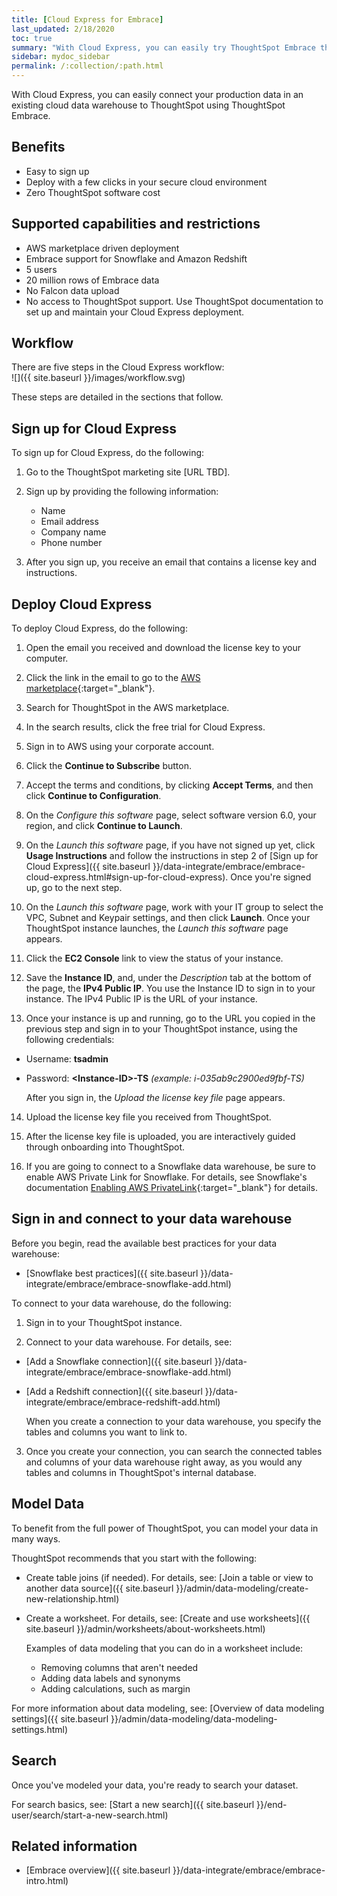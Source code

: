 ```yaml
---
title: [Cloud Express for Embrace]
last_updated: 2/18/2020
toc: true
summary: "With Cloud Express, you can easily try ThoughtSpot Embrace through a simple cloud-based deployment."
sidebar: mydoc_sidebar
permalink: /:collection/:path.html
---
```

With Cloud Express, you can easily connect your production data in an existing cloud data warehouse to ThoughtSpot using ThoughtSpot Embrace.  

## Benefits
- Easy to sign up
- Deploy with a few clicks in your secure cloud environment
- Zero ThoughtSpot software cost

## Supported capabilities and restrictions

- AWS marketplace driven deployment
- Embrace support for Snowflake and Amazon Redshift
- 5 users
- 20 million rows of Embrace data
- No Falcon data upload
- No access to ThoughtSpot support. Use ThoughtSpot documentation to set up and maintain your Cloud Express deployment.

## Workflow

There are five steps in the Cloud Express workflow:  
![]({{ site.baseurl }}/images/workflow.svg)

These steps are detailed in the sections that follow.

## Sign up for Cloud Express

To sign up for Cloud Express, do the following:

1. Go to the ThoughtSpot marketing site [URL TBD].

2. Sign up by providing the following information:
   - Name
   - Email address
   - Company name
   - Phone number
3. After you sign up, you receive an email that contains a license key and instructions.

## Deploy Cloud Express

To deploy Cloud Express, do the following:

1. Open the email you received and download the license key to your computer.

2. Click the link in the email to go to the [AWS marketplace](https://aws.amazon.com/marketplace){:target="_blank"}.

3. Search for ThoughtSpot in the AWS marketplace.

4. In the search results, click the free trial for Cloud Express.

5. Sign in to AWS using your corporate account.

6. Click the **Continue to Subscribe** button.

7. Accept the terms and conditions, by clicking **Accept Terms**, and then click **Continue to Configuration**.

8. On the _Configure this software_ page, select software version 6.0, your region, and click **Continue to Launch**.

9. On the _Launch this software_ page, if you have not signed up yet, click **Usage Instructions** and follow the instructions in step 2 of [Sign up for Cloud Express]({{ site.baseurl }}/data-integrate/embrace/embrace-cloud-express.html#sign-up-for-cloud-express). Once you're signed up, go to the next step.

10. On the _Launch this software_ page, work with your IT group to select the VPC, Subnet and Keypair settings, and then click **Launch**. Once your ThoughtSpot instance launches, the _Launch this software_ page appears.

11. Click the **EC2 Console** link to view the status of your instance.

12. Save the **Instance ID**, and, under the _Description_ tab at the bottom of the page, the **IPv4 Public IP**. You use the Instance ID to sign in to your instance. The IPv4 Public IP is the URL of your instance.

13. Once your instance is up and running, go to the URL you copied in the previous step and sign in to your ThoughtSpot instance, using the following credentials:
  - Username: **tsadmin**
  - Password: **\<Instance-ID>-TS** _(example: i-035ab9c2900ed9fbf-TS)_

    After you sign in, the _Upload the license key file_ page appears.

14. Upload the license key file you received from ThoughtSpot.

15. After the license key file is uploaded, you are interactively guided through onboarding into ThoughtSpot.

16. If you are going to connect to a Snowflake data warehouse, be sure to enable AWS Private Link for Snowflake. For details, see Snowflake's documentation [Enabling AWS PrivateLink](https://docs.snowflake.net/manuals/user-guide/admin-security-privatelink.html#enabling-aws-privatelink){:target="_blank"} for details.

## Sign in and connect to your data warehouse

Before you begin, read the available best practices for your data warehouse:
- [Snowflake best practices]({{ site.baseurl }}/data-integrate/embrace/embrace-snowflake-add.html)

To connect to your data warehouse, do the following:

1. Sign in to your ThoughtSpot instance.

2. Connect to your data warehouse. For details, see:
- [Add a Snowflake connection]({{ site.baseurl }}/data-integrate/embrace/embrace-snowflake-add.html)
- [Add a Redshift connection]({{ site.baseurl }}/data-integrate/embrace/embrace-redshift-add.html)  

    When you create a connection to your data warehouse, you specify the tables and columns you want to link to.

3. Once you create your connection, you can search the connected tables and columns of your data warehouse right away, as you would any tables and columns in ThoughtSpot's internal database.

## Model Data

To benefit from the full power of ThoughtSpot, you can model your data in many ways.

ThoughtSpot recommends that you start with the following:
- Create table joins (if needed). For details, see: [Join a table or view to another data source]({{ site.baseurl }}/admin/data-modeling/create-new-relationship.html)
- Create a worksheet. For details, see: [Create and use worksheets]({{ site.baseurl }}/admin/worksheets/about-worksheets.html)

  Examples of data modeling that you can do in a worksheet include:
  - Removing columns that aren't needed
  - Adding data labels and synonyms
  - Adding calculations, such as margin  

For more information about data modeling, see: [Overview of data modeling settings]({{ site.baseurl }}/admin/data-modeling/data-modeling-settings.html)

## Search

Once you've modeled your data, you're ready to search your dataset.

For search basics, see: [Start a new search]({{ site.baseurl }}/end-user/search/start-a-new-search.html)

## Related information

- [Embrace overview]({{ site.baseurl }}/data-integrate/embrace/embrace-intro.html)

